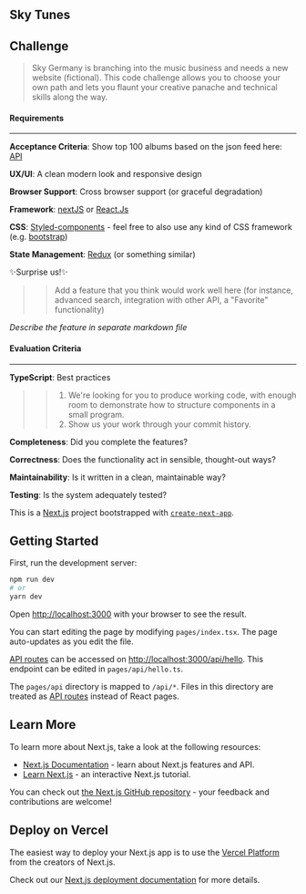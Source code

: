 ## Sky Tunes

## Challenge
> Sky Germany is branching into the music business and needs a new website (fictional).
> This code challenge allows you to choose your own path and lets you flaunt your creative panache and technical skills along the way.


#### Requirements
------------

**Acceptance Criteria**: Show top 100 albums based on the json feed here: [API](https://itunes.apple.com/us/rss/topalbums/limit=100/json)

**UX/UI**: A clean modern look and responsive design

**Browser Support**: Cross browser support (or graceful degradation)

**Framework**: [nextJS](https://nextjs.org/docs/getting-started) or [React.Js](https://reactjs.org/docs/getting-started.html)

**CSS**: [Styled-components](https://styled-components.com/docs) - feel free to also use any kind of CSS framework (e.g. [bootstrap](https://getbootstrap.com/docs/5.0/getting-started/introduction/))

**State Management**: [Redux](https://redux.js.org/usage/usage-with-typescript) (or something similar)

✨Surprise us!✨

> > Add a feature that you think would work well here (for instance, advanced search, integration with other API, a "Favorite" functionality)

*Describe the feature in separate markdown file*

#### Evaluation Criteria

------------


**TypeScript**: Best practices

> > 1. We're looking for you to produce working code, with enough room to demonstrate how to structure components in a small program.  
> > 1. Show us your work through your commit history.

**Completeness**: Did you complete the features?

**Correctness**: Does the functionality act in sensible, thought-out ways?

**Maintainability**: Is it written in a clean, maintainable way?

**Testing**: Is the system adequately tested?

This is a [Next.js](https://nextjs.org/) project bootstrapped with [`create-next-app`](https://github.com/vercel/next.js/tree/canary/packages/create-next-app).

## Getting Started

First, run the development server:

```bash
npm run dev
# or
yarn dev
```

Open [http://localhost:3000](http://localhost:3000) with your browser to see the result.

You can start editing the page by modifying `pages/index.tsx`. The page auto-updates as you edit the file.

[API routes](https://nextjs.org/docs/api-routes/introduction) can be accessed on [http://localhost:3000/api/hello](http://localhost:3000/api/hello). This endpoint can be edited in `pages/api/hello.ts`.

The `pages/api` directory is mapped to `/api/*`. Files in this directory are treated as [API routes](https://nextjs.org/docs/api-routes/introduction) instead of React pages.

## Learn More

To learn more about Next.js, take a look at the following resources:

- [Next.js Documentation](https://nextjs.org/docs) - learn about Next.js features and API.
- [Learn Next.js](https://nextjs.org/learn) - an interactive Next.js tutorial.

You can check out [the Next.js GitHub repository](https://github.com/vercel/next.js/) - your feedback and contributions are welcome!

## Deploy on Vercel

The easiest way to deploy your Next.js app is to use the [Vercel Platform](https://vercel.com/new?utm_medium=default-template&filter=next.js&utm_source=create-next-app&utm_campaign=create-next-app-readme) from the creators of Next.js.

Check out our [Next.js deployment documentation](https://nextjs.org/docs/deployment) for more details.